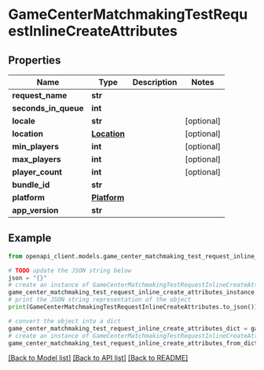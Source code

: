 # GameCenterMatchmakingTestRequestInlineCreateAttributes


## Properties

Name | Type | Description | Notes
------------ | ------------- | ------------- | -------------
**request_name** | **str** |  | 
**seconds_in_queue** | **int** |  | 
**locale** | **str** |  | [optional] 
**location** | [**Location**](Location.md) |  | [optional] 
**min_players** | **int** |  | [optional] 
**max_players** | **int** |  | [optional] 
**player_count** | **int** |  | [optional] 
**bundle_id** | **str** |  | 
**platform** | [**Platform**](Platform.md) |  | 
**app_version** | **str** |  | 

## Example

```python
from openapi_client.models.game_center_matchmaking_test_request_inline_create_attributes import GameCenterMatchmakingTestRequestInlineCreateAttributes

# TODO update the JSON string below
json = "{}"
# create an instance of GameCenterMatchmakingTestRequestInlineCreateAttributes from a JSON string
game_center_matchmaking_test_request_inline_create_attributes_instance = GameCenterMatchmakingTestRequestInlineCreateAttributes.from_json(json)
# print the JSON string representation of the object
print(GameCenterMatchmakingTestRequestInlineCreateAttributes.to_json())

# convert the object into a dict
game_center_matchmaking_test_request_inline_create_attributes_dict = game_center_matchmaking_test_request_inline_create_attributes_instance.to_dict()
# create an instance of GameCenterMatchmakingTestRequestInlineCreateAttributes from a dict
game_center_matchmaking_test_request_inline_create_attributes_from_dict = GameCenterMatchmakingTestRequestInlineCreateAttributes.from_dict(game_center_matchmaking_test_request_inline_create_attributes_dict)
```
[[Back to Model list]](../README.md#documentation-for-models) [[Back to API list]](../README.md#documentation-for-api-endpoints) [[Back to README]](../README.md)


